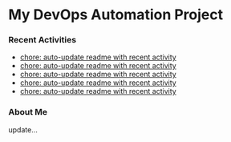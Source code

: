 # My DevOps Automation Project

### Recent Activities
<!-- activity:START -->
- [chore: auto-update readme with recent activity](https://github.com/kaigiii/mybowling-app/commit/ceaeb4c1594a6e25af22fc28dfbc4f7dcec8297a)
- [chore: auto-update readme with recent activity](https://github.com/kaigiii/mybowling-app/commit/da2114028fbc674e10d60e447d5313ed208f1454)
- [chore: auto-update readme with recent activity](https://github.com/kaigiii/mybowling-app/commit/ac5aed2560e278856668836489666a29e2aad2aa)
- [chore: auto-update readme with recent activity](https://github.com/kaigiii/mybowling-app/commit/8395644137e52fd3eb0d51280f2cc763dcef3d06)
- [chore: auto-update readme with recent activity](https://github.com/kaigiii/mybowling-app/commit/f5a934ef2989e6dddc446faa79fcabfffe2f7eba)
<!-- activity:END -->

### About Me
<!-- MYLINKS:START -->
<!-- MYLINKS:END -->

update...
